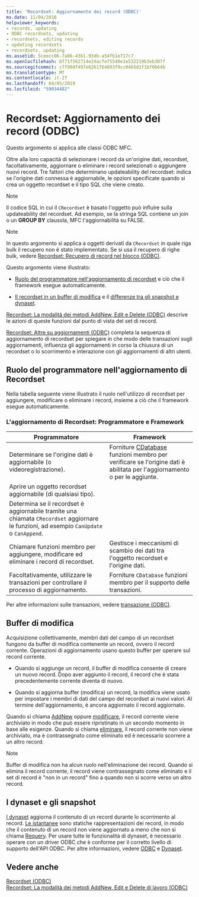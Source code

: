 ```yaml
---
title: 'Recordset: Aggiornamento dei record (ODBC)'
ms.date: 11/04/2016
helpviewer_keywords:
- records, updating
- ODBC recordsets, updating
- recordsets, editing records
- updating recordsets
- recordsets, updating
ms.assetid: 5ceecc06-7a86-43b1-93db-a54fb1e717c7
ms.openlocfilehash: bf71f562714e2dacfe75540e1e532219b3eb307f
ms.sourcegitcommit: c7f90df497e6261764893f9cc04b5d1f1bf0b64b
ms.translationtype: MT
ms.contentlocale: it-IT
ms.lasthandoff: 04/05/2019
ms.locfileid: "59034482"
---
```

# <a name="recordset-how-recordsets-update-records-odbc"></a>Recordset: Aggiornamento dei record (ODBC)

Questo argomento si applica alle classi ODBC MFC.

Oltre alla loro capacità di selezionare i record da un'origine dati, recordset, facoltativamente, aggiornare o eliminare i record selezionati o aggiungere nuovi record. Tre fattori che determinano updateability del recordset: indica se l'origine dati connessa è aggiornabile, le opzioni specificate quando si crea un oggetto recordset e il tipo SQL che viene creato.

> [!NOTE]
>  Il codice SQL in cui il `CRecordset` è basato l'oggetto può influire sulla updateability del recordset. Ad esempio, se la stringa SQL contiene un join o un **GROUP BY** clausola, MFC l'aggiornabilità su FALSE.

> [!NOTE]
>  In questo argomento si applica a oggetti derivati da `CRecordset` in quale riga bulk il recupero non è stato implementato. Se si usa il recupero di righe bulk, vedere [Recordset: Recupero di record nel blocco (ODBC)](../../data/odbc/recordset-fetching-records-in-bulk-odbc.md).

Questo argomento viene illustrato:

- [Ruolo del programmatore nell'aggiornamento di recordset](#_core_your_role_in_recordset_updating) e ciò che il framework esegue automaticamente.

- [Il recordset in un buffer di modifica](#_core_the_edit_buffer) e il [differenze tra gli snapshot e dynaset](#_core_dynasets_and_snapshots).

[Recordset: La modalità dei metodi AddNew, Edit e Delete (ODBC)](../../data/odbc/recordset-how-addnew-edit-and-delete-work-odbc.md) descrive le azioni di queste funzioni dal punto di vista del set di record.

[Recordset: Altre su aggiornamenti (ODBC)](../../data/odbc/recordset-more-about-updates-odbc.md) completa la sequenza di aggiornamento di recordset per spiegare in che modo delle transazioni sugli aggiornamenti, influenza gli aggiornamenti in corso la chiusura di un recordset o lo scorrimento e interazione con gli aggiornamenti di altri utenti.

##  <a name="_core_your_role_in_recordset_updating"></a> Ruolo del programmatore nell'aggiornamento di Recordset

Nella tabella seguente viene illustrato il ruolo nell'utilizzo di recordset per aggiungere, modificare o eliminare i record, insieme a ciò che il framework esegue automaticamente.

### <a name="recordset-updating-you-and-the-framework"></a>L'aggiornamento di Recordset: Programmatore e Framework

|Programmatore|Framework|
|---------|-------------------|
|Determinare se l'origine dati è aggiornabile (o videoregistrazione).|Forniture [CDatabase](../../mfc/reference/cdatabase-class.md) funzioni membro per verificare se l'origine dati è abilitata per l'aggiornamento o per le aggiunte.|
|Aprire un oggetto recordset aggiornabile (di qualsiasi tipo).||
|Determina se il recordset è aggiornabile tramite una chiamata `CRecordset` aggiornare le funzioni, ad esempio `CanUpdate` o `CanAppend`.||
|Chiamare funzioni membro per aggiungere, modificare ed eliminare i record di recordset.|Gestisce i meccanismi di scambio dei dati tra l'oggetto recordset e l'origine dati.|
|Facoltativamente, utilizzare le transazioni per controllare il processo di aggiornamento.|Forniture `CDatabase` funzioni membro per il supporto delle transazioni.|

Per altre informazioni sulle transazioni, vedere [transazione (ODBC)](../../data/odbc/transaction-odbc.md).

##  <a name="_core_the_edit_buffer"></a> Buffer di modifica

Acquisizione collettivamente, membri dati del campo di un recordset fungono da buffer di modifica contenente un record, ovvero il record corrente. Operazioni di aggiornamento usano questo buffer per operare sul record corrente.

- Quando si aggiunge un record, il buffer di modifica consente di creare un nuovo record. Dopo aver aggiunto il record, il record che è stata precedentemente corrente diventa di nuovo.

- Quando si aggiorna buffer (modifica) un record, la modifica viene usato per impostare i membri di dati del campo del recordset ai nuovi valori. Al termine dell'aggiornamento, è ancora aggiornato il record aggiornato.

Quando si chiama [AddNew](../../mfc/reference/crecordset-class.md#addnew) oppure [modificare](../../mfc/reference/crecordset-class.md#edit), il record corrente viene archiviato in modo che può essere ripristinato in un secondo momento in base alle esigenze. Quando si chiama [eliminare](../../mfc/reference/crecordset-class.md#delete), il record corrente non viene archiviato, ma è contrassegnato come eliminato ed è necessario scorrere a un altro record.

> [!NOTE]
>  Buffer di modifica non ha alcun ruolo nell'eliminazione dei record. Quando si elimina il record corrente, il record viene contrassegnato come eliminato e il set di record è "non in un record" fino a quando non si scorre verso un altro record.

##  <a name="_core_dynasets_and_snapshots"></a> I dynaset e gli snapshot

[I dynaset](../../data/odbc/dynaset.md) aggiorna il contenuto di un record durante lo scorrimento al record. [Le istantanee](../../data/odbc/snapshot.md) sono statiche rappresentazioni dei record, in modo che il contenuto di un record non viene aggiornato a meno che non si chiama [Requery](../../mfc/reference/crecordset-class.md#requery). Per usare tutte le funzionalità di dynaset, è necessario operare con un driver ODBC che è conforme per il corretto livello di supporto dell'API ODBC. Per altre informazioni, vedere [ODBC](../../data/odbc/odbc-basics.md) e [Dynaset](../../data/odbc/dynaset.md).

## <a name="see-also"></a>Vedere anche

[Recordset (ODBC)](../../data/odbc/recordset-odbc.md)<br/>
[Recordset: La modalità dei metodi AddNew, Edit e Delete di lavoro (ODBC)](../../data/odbc/recordset-how-addnew-edit-and-delete-work-odbc.md)